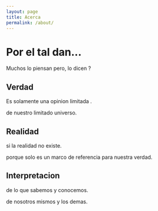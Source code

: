 ```yaml
---
layout: page
title: Acerca
permalink: /about/
---
```


<link rel="stylesheet" href="http://www.w3schools.com/lib/w3.css">

<div class="w3-container w3-orange">
  <h1>Por el tal dan...</h1>
  <p>Muchos lo piensan pero, lo dicen ?</p>
</div>

<div class="w3-row-padding">

<div class="w3-third">
  <h2>Verdad</h2>
  <p>Es solamente una opinion limitada .</p>
  <p>de nuestro limitado universo.</p>
</div>

<div class="w3-third">
  <h2>Realidad</h2>
  <p> si la realidad no existe.</p>
  <p>porque solo es un marco de referencia para nuestra verdad.</p>
</div>

<div class="w3-third">
  <h2>Interpretacion</h2>
  <p>de lo que sabemos y conocemos.</p>
  <p>de nosotros mismos y los demas.</p>
</div>

</div>

